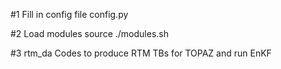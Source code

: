 #1 Fill in config file
config.py

#2 Load modules
source ./modules.sh

#3 rtm_da
Codes to produce RTM TBs for TOPAZ and run EnKF
